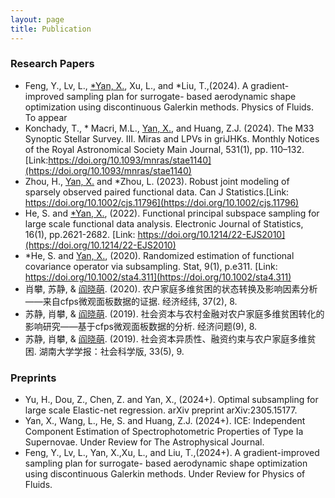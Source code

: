 ```yaml
---
layout: page
title: Publication
---
```


### Research Papers
* Feng, Y., Lv, L., <ins>*Yan, X.</ins>, Xu, L., and *Liu, T.,(2024). A gradient-improved sampling plan for surrogate- based aerodynamic shape optimization using discontinuous Galerkin methods. Physics of Fluids. To appear
* Konchady, T., * Macri, M.L., <ins>Yan, X.</ins>, and Huang, Z.J. (2024). The M33 Synoptic Stellar Survey. III. Miras and LPVs in griJHKs. Monthly Notices of the Royal Astronomical Society Main Journal, 531(1), pp. 110–132. [Link:https://doi.org/10.1093/mnras/stae1140](https://doi.org/10.1093/mnras/stae1140)
* Zhou, H., <ins>Yan, X.</ins> and *Zhou, L. (2023). Robust joint modeling of sparsely observed paired functional data. Can J Statistics.[Link: https://doi.org/10.1002/cjs.11796](https://doi.org/10.1002/cjs.11796)
* He, S. and <ins>*Yan, X.</ins>, (2022). Functional principal subspace sampling for large scale functional data analysis. Electronic Journal of Statistics, 16(1), pp.2621-2682. [Link: https://doi.org/10.1214/22-EJS2010](https://doi.org/10.1214/22-EJS2010)
*  *He, S. and <ins>Yan, X.</ins>, (2020). Randomized estimation of functional covariance operator via subsampling. Stat, 9(1), p.e311. [Link: https://doi.org/10.1002/sta4.311](https://doi.org/10.1002/sta4.311)
* 肖攀, 苏静, & <ins>阎晓萌</ins>. (2020). 农户家庭多维贫困的状态转换及影响因素分析——来自cfps微观面板数据的证据. 经济经纬, 37(2), 8.
* 苏静, 肖攀, & <ins>阎晓萌</ins>. (2019). 社会资本与农村金融对农户家庭多维贫困转化的影响研究——基于cfps微观面板数据的分析. 经济问题(9), 8.
* 苏静, 肖攀, & <ins>阎晓萌</ins>. (2019). 社会资本异质性、融资约束与农户家庭多维贫困. 湖南大学学报：社会科学版, 33(5), 9.

### Preprints
* Yu, H., Dou, Z., Chen, Z. and Yan, X., (2024+). Optimal subsampling for large scale Elastic-net regression. arXiv preprint arXiv:2305.15177.
* Yan, X., Wang, L., He, S. and Huang, Z.J. (2024+). ICE: Independent Component Estimation of Spectrophotometric Properties of Type Ia Supernovae. Under Review for The Astrophysical Journal.
* Feng, Y., Lv, L., Yan, X.,Xu, L., and Liu, T.,(2024+). A gradient-improved sampling plan for surrogate- based aerodynamic shape optimization using discontinuous Galerkin methods. Under Review for Physics of Fluids.
